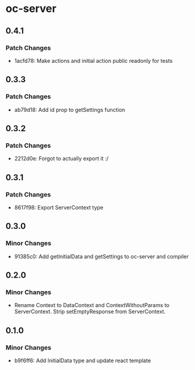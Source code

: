 # oc-server

## 0.4.1

### Patch Changes

- 1acfd78: Make actions and initial action public readonly for tests

## 0.3.3

### Patch Changes

- ab79d18: Add id prop to getSettings function

## 0.3.2

### Patch Changes

- 2212d0e: Forgot to actually export it :/

## 0.3.1

### Patch Changes

- 8617f98: Export ServerContext type

## 0.3.0

### Minor Changes

- 91385c0: Add getInitialData and getSettings to oc-server and compiler

## 0.2.0

### Minor Changes

- Rename Context to DataContext and ContextWithoutParams to ServerContext. Strip setEmptyResponse from ServerContext.

## 0.1.0

### Minor Changes

- b9f6ff6: Add InitialData type and update react template
